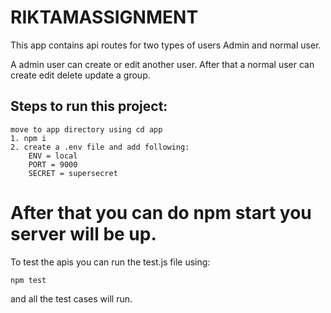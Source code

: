 # RIKTAMASSIGNMENT

This app contains api routes for two types of users Admin and normal user.

A admin user can create or edit another user.
After that a normal user can create edit delete update a group.



## Steps to run this project:

``` 
move to app directory using cd app
1. npm i 
2. create a .env file and add following:
    ENV = local
    PORT = 9000
    SECRET = supersecret
```
    
# After that you can do npm start you server will be up.

To test the apis you can run the test.js file using:
```
npm test 

```
and all the test cases will run.

  
  
